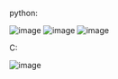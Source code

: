 python:


![image](https://github.com/mmtmn/100cubes/assets/42742390/c6cab0a8-8c83-4ad7-a992-77315c49c8bb)
![image](https://github.com/mmtmn/100cubes/assets/42742390/ba023502-2e5a-4e69-90a5-7f3a14a287cd)
![image](https://github.com/mmtmn/100cubes/assets/42742390/8b1ace6b-c311-44f5-8e0f-0d8fed02d310)

C:


![image](https://github.com/mmtmn/3d-python-cubes/assets/42742390/646140bf-bd29-42d3-9f5a-76f8157c748e)
